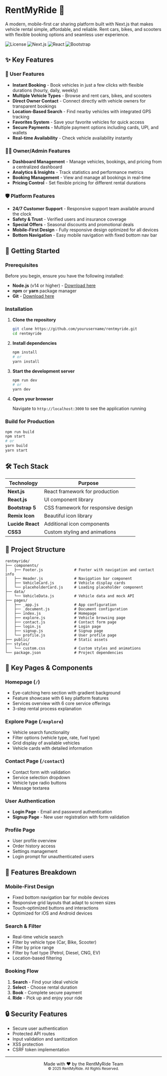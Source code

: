# RentMyRide 🚗

A modern, mobile-first car sharing platform built with Next.js that makes vehicle rental simple, affordable, and reliable. Rent cars, bikes, and scooters with flexible booking options and seamless user experience.

![License](https://img.shields.io/badge/license-MIT-blue.svg)
![Next.js](https://img.shields.io/badge/Next.js-14+-black)
![React](https://img.shields.io/badge/React-18+-61DAFB)
![Bootstrap](https://img.shields.io/badge/Bootstrap-5-7952B3)

## ✨ Key Features

### 🎯 User Features
- **Instant Booking** - Book vehicles in just a few clicks with flexible durations (hourly, daily, weekly)
- **Multiple Vehicle Types** - Browse and rent cars, bikes, and scooters
- **Direct Owner Contact** - Connect directly with vehicle owners for transparent bookings
- **Location-Based Search** - Find nearby vehicles with integrated GPS tracking
- **Favorites System** - Save your favorite vehicles for quick access
- **Secure Payments** - Multiple payment options including cards, UPI, and wallets
- **Real-time Availability** - Check vehicle availability instantly

### 👨‍💼 Owner/Admin Features
- **Dashboard Management** - Manage vehicles, bookings, and pricing from a centralized dashboard
- **Analytics & Insights** - Track statistics and performance metrics
- **Booking Management** - View and manage all bookings in real-time
- **Pricing Control** - Set flexible pricing for different rental durations

### 🛡️ Platform Features
- **24/7 Customer Support** - Responsive support team available around the clock
- **Safety & Trust** - Verified users and insurance coverage
- **Special Offers** - Seasonal discounts and promotional deals
- **Mobile-First Design** - Fully responsive design optimized for all devices
- **Bottom Navigation** - Easy mobile navigation with fixed bottom nav bar

## 🚀 Getting Started

### Prerequisites

Before you begin, ensure you have the following installed:
- **Node.js** (v14 or higher) - [Download here](https://nodejs.org/)
- **npm** or **yarn** package manager
- **Git** - [Download here](https://git-scm.com/)

### Installation

1. **Clone the repository**
   ```bash
   git clone https://github.com/yourusername/rentmyride.git
   cd rentmyride
   ```

2. **Install dependencies**
   ```bash
   npm install
   # or
   yarn install
   ```

3. **Start the development server**
   ```bash
   npm run dev
   # or
   yarn dev
   ```

4. **Open your browser**
   
   Navigate to `http://localhost:3000` to see the application running

### Build for Production

```bash
npm run build
npm start
# or
yarn build
yarn start
```

## 🛠️ Tech Stack

| Technology | Purpose |
|------------|---------|
| **Next.js** | React framework for production |
| **React.js** | UI component library |
| **Bootstrap 5** | CSS framework for responsive design |
| **Remix Icon** | Beautiful icon library |
| **Lucide React** | Additional icon components |
| **CSS3** | Custom styling and animations |

## 📁 Project Structure

```
rentmyride/
├── components/
│   ├── Footer.js              # Footer with navigation and contact info
│   ├── Header.js              # Navigation bar component
│   ├── VehicleCard.js         # Vehicle display cards
│   └── placeholderCard.js     # Loading placeholder component
├── data/
│   └── VehicleData.js         # Vehicle data and mock API
├── pages/
│   ├── _app.js                # App configuration
│   ├── _document.js           # Document configuration
│   ├── index.js               # Homepage
│   ├── explore.js             # Vehicle browsing page
│   ├── contact.js             # Contact form page
│   ├── login.js               # Login page
│   ├── signup.js              # Signup page
│   └── profile.js             # User profile page
├── public/                    # Static assets
├── styles/
│   └── custom.css             # Custom styles and animations
└── package.json               # Project dependencies
```

## 🎨 Key Pages & Components

### Homepage (`/`)
- Eye-catching hero section with gradient background
- Feature showcase with 6 key platform features
- Services overview with 6 core service offerings
- 3-step rental process explanation

### Explore Page (`/explore`)
- Vehicle search functionality
- Filter options (vehicle type, rate, fuel type)
- Grid display of available vehicles
- Vehicle cards with detailed information

### Contact Page (`/contact`)
- Contact form with validation
- Service selection dropdown
- Vehicle type radio buttons
- Message textarea

### User Authentication
- **Login Page** - Email and password authentication
- **Signup Page** - New user registration with form validation

### Profile Page
- User profile overview
- Order history access
- Settings management
- Login prompt for unauthenticated users

## 🎯 Features Breakdown

### Mobile-First Design
- Fixed bottom navigation bar for mobile devices
- Responsive grid layouts that adapt to screen sizes
- Touch-optimized buttons and interactions
- Optimized for iOS and Android devices

### Search & Filter
- Real-time vehicle search
- Filter by vehicle type (Car, Bike, Scooter)
- Filter by price range
- Filter by fuel type (Petrol, Diesel, CNG, EV)
- Location-based filtering

### Booking Flow
1. **Search** - Find your ideal vehicle
2. **Select** - Choose rental duration
3. **Book** - Complete secure payment
4. **Ride** - Pick up and enjoy your ride

## 🔒 Security Features

- Secure user authentication
- Protected API routes
- Input validation and sanitization
- XSS protection
- CSRF token implementation


---

<div align="center">
  Made with ❤️ by the RentMyRide Team
  <br/>
  <sub>© 2025 RentMyRide. All Rights Reserved.</sub>
</div>
